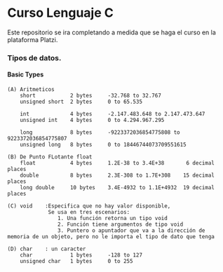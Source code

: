 # Curso Lenguaje C

Este repositorio se ira completando a medida que se haga el curso en la plataforma Platzi.

### Tipos de datos.

#### Basic Types
	(A) Aritmeticos
		short			2 bytes		-32.768 to 32.767
		unsigned short	2 bytes		0 to 65.535

		int 			4 bytes		-2.147.483.648 to 2.147.473.647
		unsigned int	4 bytes		0 to 4.294.967.295

		long 			8 bytes		-9223372036854775808 to 9223372036854775807
		unsigned long	8 bytes		0 to 18446744073709551615

	(B) De Punto FLotante float
		float			4 bytes 	1.2E-38 to 3.4E+38		 6 decimal places
		double			8 bytes		2.3E-308 to 1.7E+308	15 decimal places
		long double		10 bytes	3.4E-4932 to 1.1E+4932	19 decimal places

	(C) void	:Especifica que no hay valor disponible,
				 Se usa en tres escenarios:
					1. Una función retorna un tipo void
					2. Función tiene argumentos de tipo void
					3. Puntero o apuntador que va a la dirección de memoria de un objeto, pero no le importa el tipo de dato que tenga

	(D)	char	: un caracter
		char			1 bytes		-128 to 127
		unsigned char	1 bytes		0 to 255


